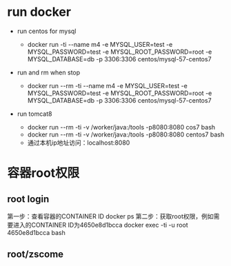 # run docker 

* run centos for mysql
   * docker run  -ti --name m4 -e MYSQL_USER=test -e MYSQL_PASSWORD=test -e MYSQL_ROOT_PASSWORD=root -e MYSQL_DATABASE=db  -p 3306:3306 centos/mysql-57-centos7

* run and rm when stop 
   * docker run --rm -ti --name m4 -e MYSQL_USER=test -e MYSQL_PASSWORD=test -e MYSQL_ROOT_PASSWORD=root -e MYSQL_DATABASE=db  -p 3306:3306 centos/mysql-57-centos7

* run tomcat8 
   * docker run --rm  -ti -v /worker/java:/tools -p8080:8080 cos7 bash 
   * docker run --rm  -ti -v /worker/java:/tools -p8080:8080 centos7 bash 
   * 通过本机ip地址访问：localhost:8080 







# 容器root权限

## root login 
第一步：查看容器的CONTAINER ID
docker ps
第二步：获取root权限，例如需要进入的CONTAINER ID为4650e8d1bcca
docker exec -ti -u root 4650e8d1bcca bash

## root/zscome

